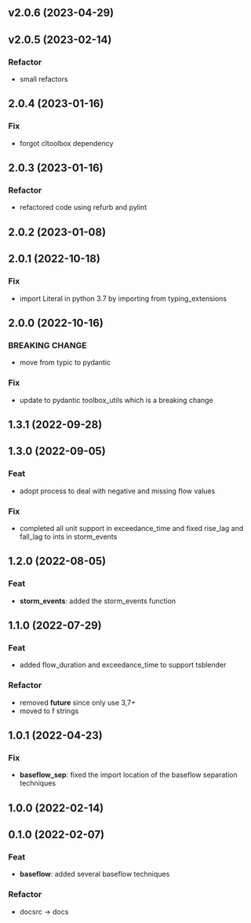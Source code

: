 ## v2.0.6 (2023-04-29)

## v2.0.5 (2023-02-14)

### Refactor

- small refactors

## 2.0.4 (2023-01-16)

### Fix

- forgot cltoolbox dependency

## 2.0.3 (2023-01-16)

### Refactor

- refactored code using refurb and pylint

## 2.0.2 (2023-01-08)

## 2.0.1 (2022-10-18)

### Fix

- import Literal in python 3.7 by importing from typing_extensions

## 2.0.0 (2022-10-16)

### BREAKING CHANGE

- move from typic to pydantic

### Fix

- update to pydantic toolbox_utils which is a breaking change

## 1.3.1 (2022-09-28)

## 1.3.0 (2022-09-05)

### Feat

- adopt process to deal with negative and missing flow values

### Fix

- completed all unit support in exceedance_time and fixed rise_lag and fall_lag to ints in storm_events

## 1.2.0 (2022-08-05)

### Feat

- **storm_events**: added the storm_events function

## 1.1.0 (2022-07-29)

### Feat

- added flow_duration and exceedance_time to support tsblender

### Refactor

- removed __future__ since only use 3,7+
- moved to f strings

## 1.0.1 (2022-04-23)

### Fix

- **baseflow_sep**: fixed the import location of the baseflow separation techniques

## 1.0.0 (2022-02-14)

## 0.1.0 (2022-02-07)

### Feat

- **baseflow**: added several baseflow techniques

### Refactor

- docsrc -> docs
